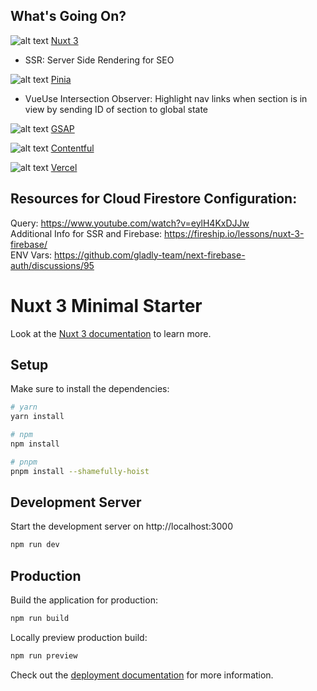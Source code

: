## What's Going On?
  
![alt text](https://lh4.googleusercontent.com/jaP_gX3L1VixTN7uQYN8or2XvOitlyiBVAFhhY9qZqmPM87oj-r3k2LnlH47vh-NvHg=w2400 "Nuxt 3") [Nuxt 3](https://nuxt.com/)
- SSR: Server Side Rendering for SEO

![alt text](https://lh4.googleusercontent.com/9u0FEJj40yjtmaIV8tNL7hdLNDhLnsDYB_QdqBH-SGPXVLjqsxU4-pR74EbrcEeeJLo=w2400 "Pinia") [Pinia](https://pinia.vuejs.org/)
- VueUse Intersection Observer: Highlight nav links when section is in view by sending ID of section to global state

![alt text](https://lh6.googleusercontent.com/aNQxUtMEztBjZePrAkL7KPWSXJazMGwnxMDXazxDO4BNh-4aw6YwkvtZGm-oR07mih8=w2400 "GSAP") [GSAP](https://greensock.com/)

![alt text](https://lh6.googleusercontent.com/FU5h_Q0As38kMoqvxtWEmzK10JkainV6PdkepauYdChfg4V_vFi4qpqc-hQnAch1PsU=w2400 "Contentful") [Contentful](https://www.contentful.com/)

![alt text](https://lh3.googleusercontent.com/P-ZUEk2nqRdojQZXEDr72g-2z92yxlwHwdfjYo2A_eu10pr6GjtmnftRKG3JSOcphV8=w2400 "Vercel") [Vercel](https://vercel.com/)


## Resources for Cloud Firestore Configuration:

Query: https://www.youtube.com/watch?v=eylH4KxDJJw \
Additional Info for SSR and Firebase: https://fireship.io/lessons/nuxt-3-firebase/ \
ENV Vars: https://github.com/gladly-team/next-firebase-auth/discussions/95

# Nuxt 3 Minimal Starter

Look at the [Nuxt 3 documentation](https://nuxt.com/docs/getting-started/introduction) to learn more.

## Setup

Make sure to install the dependencies:

```bash
# yarn
yarn install

# npm
npm install

# pnpm
pnpm install --shamefully-hoist
```

## Development Server

Start the development server on http://localhost:3000

```bash
npm run dev
```

## Production

Build the application for production:

```bash
npm run build
```

Locally preview production build:

```bash
npm run preview
```

Check out the [deployment documentation](https://nuxt.com/docs/getting-started/deployment) for more information.
